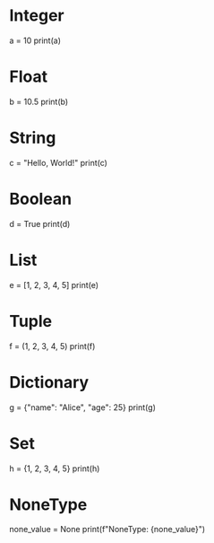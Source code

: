 # Integer
a = 10
print(a)

# Float
b = 10.5
print(b)

# String
c = "Hello, World!"
print(c)

# Boolean
d = True
print(d)

# List
e = [1, 2, 3, 4, 5]
print(e)

# Tuple
f = (1, 2, 3, 4, 5)
print(f)

# Dictionary
g = {"name": "Alice", "age": 25}
print(g)

# Set
h = {1, 2, 3, 4, 5}
print(h)

# NoneType
none_value = None
print(f"NoneType: {none_value}")
